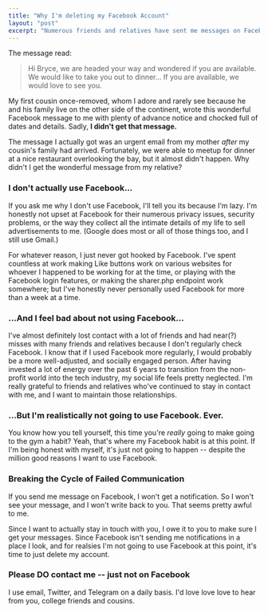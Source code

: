 ```yaml
---
title: "Why I'm deleting my Facebook Account"
layout: "post"
excerpt: "Numerous friends and relatives have sent me messages on Facebook. Then waited, and waited, and waited for my reply. The problem? I'm not actually using Facebook anymore."
---
```


The message read:

> Hi Bryce, we are headed your way and wondered if you are available. We would like to take you out to dinner...  If you are available, we would love to see you.

My first cousin once-removed, whom I adore and rarely see because he and his family live on the other side of the continent, wrote this wonderful Facebook message to me with plenty of advance notice and chocked full of dates and details. Sadly, **I didn't get that message.**

The message I actually got was an urgent email from my mother _after_ my cousin's family had arrived. Fortunately, we were able to meetup for dinner at a nice restaurant overlooking the bay, but it almost didn't happen. Why didn't I get the wonderful message from my relative?

### I don't actually use Facebook...

If you ask me why I don't use Facebook, I'll tell you its because I'm lazy. I'm honestly not upset at Facebook for their numerous privacy issues, security problems, or the way they collect all the intimate details of my life to sell advertisements to me. (Google does most or all of those things too, and I still use Gmail.)

For whatever reason, I just never got hooked by Facebook. I've spent countless at work making Like buttons work on various websites for whoever I happened to be working for at the time, or playing with the Facebook login features, or making the sharer.php endpoint work somewhere; but I've honestly never personally used Facebook for more than a week at a time.

### ...And I feel bad about not using Facebook...

I've almost definitely lost contact with a lot of friends and had near(?) misses with many friends and relatives because I don't regularly check Facebook. I know that if I used Facebook more regularly, I would probably be a more well-adjusted, and socially engaged person. After having invested a lot of energy over the past 6 years to transition from the non-profit world into the tech industry, my social life feels pretty neglected. I'm really grateful to friends and relatives who've continued to stay in contact with me, and I want to maintain those relationships.

### ...But I'm realistically not going to use Facebook. Ever.

You know how you tell yourself, this time you're _really_ going to make going to the gym a habit? Yeah, that's where my Facebook habit is at this point. If I'm being honest with myself, it's just not going to happen -- despite the million good reasons I want to use Facebook.

### Breaking the Cycle of Failed Communication

If you send me message on Facebook, I won't get a notification. So I won't see your message, and I won't write back to you. That seems pretty awful to me.

Since I want to actually stay in touch with you, I owe it to you to make sure I get your messages. Since Facebook isn't sending me notifications in a place I look, and for realsies I'm not going to use Facebook at this point, it's time to just delete my account.

### Please DO contact me -- just not on Facebook

I use email, Twitter, and Telegram on a daily basis. I'd love love love to hear from you, college friends and cousins.
